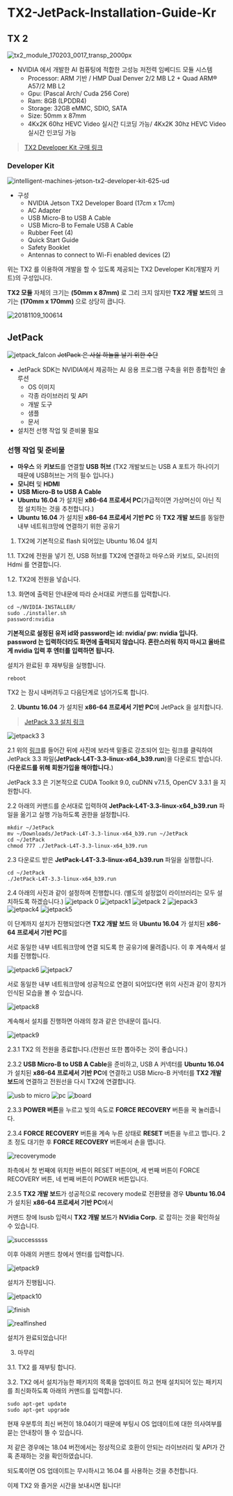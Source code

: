 # TX2-JetPack-Installation-Guide-Kr

## TX 2
![tx2_module_170203_0017_transp_2000px](https://user-images.githubusercontent.com/35001605/48240171-24581a80-e415-11e8-838d-a77551b386b4.png)
* NVIDIA 에서 개발한 AI 컴퓨팅에 적합한 고성능 저전력 임베디드 모듈 시스템
  * Processor: ARM 기반 / HMP Dual Denver 2/2 MB L2 + Quad ARM® A57/2 MB L2
  * Gpu: (Pascal Arch/ Cuda 256 Core)
  * Ram: 8GB (LPDDR4)
  * Storage: 32GB eMMC, SDIO, SATA
  * Size: 50mm x 87mm
  * 4Kx2K 60hz HEVC Video 실시간 디코딩 가능/ 4Kx2K 30hz HEVC Video 실시간 인코딩 가능
  
>[TX2 Developer Kit 구매 링크](http://www.mdsshop.co.kr/product/detail.html?product_no=98&cate_no=43&display_group=1)
  
### Developer Kit
![intelligent-machines-jetson-tx2-developer-kit-625-ud](https://user-images.githubusercontent.com/35001605/48240330-caa42000-e415-11e8-95e3-9cde11624f16.jpg)

* 구성
  * NVIDIA Jetson TX2 Developer Board (17cm x 17cm)
  * AC Adapter
  * USB Micro-B to USB A Cable
  * USB Micro-B to Female USB A Cable
  * Rubber Feet (4)
  * Quick Start Guide
  * Safety Booklet
  * Antennas to connect to Wi-Fi enabled devices (2)

위는 TX2 를 이용하여 개발을 할 수 있도록 제공되는 TX2 Developer Kit(개발자 키트)의 구성입니다.

**TX2 모듈** 자체의 크기는 **(50mm x 87mm)** 로 그리 크지 않지만 **TX2 개발 보드**의 크기는 **(170mm x 170mm)** 으로 상당히 큽니다.

![20181109_100614](https://user-images.githubusercontent.com/35001605/48244426-0dbbbe80-e429-11e8-836a-c2ef39ffcb95.jpg)

## JetPack
![jetpack_falcon](https://user-images.githubusercontent.com/35001605/48244860-3c3a9900-e42b-11e8-8689-c490225d0fea.jpg)
~~JetPack 은 사실 하늘을 날기 위한 수단~~ 
* JetPack SDK는 NVIDIA에서 제공하는 AI 응용 프로그램 구축을 위한 종합적인 솔루션
  * OS 이미지
  * 각종 라이브러리 및 API
  * 개발 도구
  * 샘플
  * 문서
* 설치전 선행 작업 및 준비물 필요

### 선행 작업 및 준비물
* **마우스** 와 **키보드**를 연결할 **USB 허브** (TX2 개발보드는 USB A 포트가 하나이기 때문에 USB허브는 거의 필수 입니다.)
* **모니터** 및 **HDMI**
* **USB Micro-B to USB A Cable**
* **Ubuntu 16.04** 가 설치된 **x86-64 프로세서 PC**(가급적이면 가상머신이 아닌 직접 설치하는 것을 추천합니다.)
* **Ubuntu 16.04** 가 설치된 **x86-64 프로세서 기반 PC** 와 **TX2 개발 보드**를 동일한 내부 네트워크망에 연결하기 위한 공유기

1. TX2에 기본적으로 flash 되어있는 Ubuntu 16.04 설치

1.1. TX2에 전원을 넣기 전, USB 허브를 TX2에 연결하고 마우스와 키보드, 모니터의 Hdmi 를 연결합니다.
  
1.2. TX2에 전원을 넣습니다.
 
1.3. 화면에 출력된 안내문에 따라 순서대로 커맨드를 입력합니다.
 ```
 cd ~/NVIDIA-INSTALLER/
 sudo ./installer.sh
 password:nvidia
 ```
**기본적으로 설정된 유저 id와 password는 id: nvidia/ pw: nvidia 입니다.**
**password 는 입력하더라도 화면에 출력되지 않습니다. 혼란스러워 하지 마시고 올바르게 nvidia 입력 후 엔터를 입력하면 됩니다.**
 
 설치가 완료된 후 재부팅을 실행합니다.
 ```
 reboot
 ```

TX2 는 잠시 내버려두고 다음단계로 넘어가도록 합니다.

2. **Ubuntu 16.04** 가 설치된 **x86-64 프로세서 기반 PC**에 JetPack 을 설치합니다.

>[JetPack 3.3 설치 링크](https://developer.nvidia.com/embedded/jetpack)

![jetpack3 3](https://user-images.githubusercontent.com/35001605/48245783-f59b6d80-e42f-11e8-88be-bb99fa084a77.png)

2.1 위의 [링크](https://developer.nvidia.com/embedded/jetpack)를 들어간 뒤에 사진에 보라색 밑줄로 강조되어 있는 링크를 클릭하여 JetPack 3.3 파일(**JetPack-L4T-3.3-linux-x64_b39.run**)을 다운로드 받습니다.(**다운로드를 위해 회원가입을 해야합니다.**)

JetPack 3.3 은 기본적으로 CUDA Toolkit 9.0, cuDNN v7.1.5, OpenCV 3.3.1 을 지원합니다. 


2.2 아래의 커맨드를 순서대로 입력하여 **JetPack-L4T-3.3-linux-x64_b39.run** 파일을 옮기고 실행 가능하도록 
권한을 설정합니다.
 
```
mkdir ~/JetPack
mv ~/Downloads/JetPack-L4T-3.3-linux-x64_b39.run ~/JetPack
cd ~/JetPack
chmod 777 ./JetPack-L4T-3.3-linux-x64_b39.run
```

2.3 다운로드 받은 **JetPack-L4T-3.3-linux-x64_b39.run** 파일을 실행합니다.
```
cd ~/JetPack
./JetPack-L4T-3.3-linux-x64_b39.run
```
2.4 아래의 사진과 같이 설정하며 진행합니다. (별도의 설정없이 라이브러리는 모두 설치하도록 하겠습니다.)
![jetpack 0](https://user-images.githubusercontent.com/35001605/48248885-6d6f9500-e43c-11e8-8a34-0f67fafd086f.png)
![jetpack1](https://user-images.githubusercontent.com/35001605/48248998-e242cf00-e43c-11e8-9536-b32d2d55fe22.png)
![jetpack 2](https://user-images.githubusercontent.com/35001605/48249006-e7a01980-e43c-11e8-9bfa-932c79879235.png)
![jepack3](https://user-images.githubusercontent.com/35001605/48249013-e969dd00-e43c-11e8-8c81-310e0360f6dc.png)
![jetpack4](https://user-images.githubusercontent.com/35001605/48249014-ea9b0a00-e43c-11e8-89ac-2b5a164aee24.png)
![jetpack5](https://user-images.githubusercontent.com/35001605/48249840-9c3b3a80-e43f-11e8-907d-13e6cbed451b.png)

이 단계까지 설치가 진행되었다면 **TX2 개발 보드** 와 **Ubuntu 16.04** 가 설치된 **x86-64 프로세서 기반 PC**를 

서로 동일한 내부 네트워크망에 연결 되도록 한 공유기에 물려줍니다. 이 후 계속해서 설치를 진행합니다.


![jetpack6](https://user-images.githubusercontent.com/35001605/48250048-503cc580-e440-11e8-8c2d-f6fa27cbb616.png)
![jetpack7](https://user-images.githubusercontent.com/35001605/48250102-82e6be00-e440-11e8-948d-19660d8c219d.png)

서로 동일한 내부 네트워크망에 성공적으로 연결이 되어있다면 위의 사진과 같이 장치가 인식된 모습을 볼 수 있습니다. 

![jetpack8](https://user-images.githubusercontent.com/35001605/48250232-f25cad80-e440-11e8-95cd-a1265659c67c.png)



계속해서 설치를 진행하면 아래의 창과 같은 안내문이 뜹니다.

![jetpack9](https://user-images.githubusercontent.com/35001605/48250277-1ae4a780-e441-11e8-8240-7699b11ee245.png)


2.3.1 TX2 의 전원을 종료합니다.(전원선 또한 뽑아주는 것이 좋습니다.)

2.3.2 **USB Micro-B to USB A Cable**을 준비하고, USB A 커넥터를 **Ubuntu 16.04** 가 설치된 **x86-64 프로세서 기반 PC**에 연결하고 USB Micro-B 커넥터를 **TX2 개발 보드**에 연결하고 전원선을 다시 TX2에 연결합니다.

![usb to micro](https://user-images.githubusercontent.com/35001605/48250862-18834d00-e443-11e8-8bad-6b06bf06306c.jpg)
![pc](https://user-images.githubusercontent.com/35001605/48250865-19b47a00-e443-11e8-89ce-a06c6adc8a61.jpg)
![board](https://user-images.githubusercontent.com/35001605/48250866-1ae5a700-e443-11e8-88d0-b2e4f1e8f5b7.jpg)

2.3.3 **POWER 버튼**을 누르고 빛의 속도로 **FORCE RECOVERY** 버튼을 꾹 눌러줍니다.

2.3.4 **FORCE RECOVERY** 버튼을 계속 누른 상태로 **RESET** 버튼을 누르고 뗍니다. 2초 정도 대기한 후 **FORCE RECOVERY** 버튼에서 손을 뗍니다.

![recoverymode](https://user-images.githubusercontent.com/35001605/48252005-dd831880-e446-11e8-8ddb-4985dc4d7511.gif)


좌측에서 첫 번째에 위치한 버튼이 RESET 버튼이며, 세 번째 버튼이 FORCE RECOVERY 버튼, 네 번째 버튼이 POWER  버튼입니다.

2.3.5 **TX2 개발 보드**가 성공적으로 recovery mode로 전환됐을 경우 **Ubuntu 16.04** 가 설치된 **x86-64 프로세서 기반 PC**에서 

커맨드 창에 lsusb 입력시 **TX2 개발 보드**가 **NVidia Corp.** 로 잡히는 것을 확인하실 수 있습니다.

![successsss](https://user-images.githubusercontent.com/35001605/48252417-0fe14580-e448-11e8-8d93-a59fd9114fbc.png)


이후 아래의 커맨드 창에서 엔터를 입력합니다.

![jetpack9](https://user-images.githubusercontent.com/35001605/48250277-1ae4a780-e441-11e8-8240-7699b11ee245.png)


설치가 진행됩니다.

![jetpack10](https://user-images.githubusercontent.com/35001605/48252522-5a62c200-e448-11e8-861f-8a7bd94fd9ef.png)

![finish](https://user-images.githubusercontent.com/35001605/48253807-93e8fc80-e44b-11e8-8426-3ee2b0b662cb.png)

![realfinshed](https://user-images.githubusercontent.com/35001605/48253955-f215df80-e44b-11e8-8122-87a2fa568491.png)

설치가 완료되었습니다!

3. 마무리

3.1. TX2 를 재부팅 합니다.

3.2. TX2 에서 설치가능한 패키지의 목록을 업데이트 하고 현재 설치되어 있는 패키지를 최신화하도록 아래의 커맨드를 입력합니다.
```
sudo apt-get update
sudo apt-get upgrade
```

현재 우분투의 최신 버전이 18.04이기 때문에 부팅시 OS 업데이트에 대한 의사여부를 묻는 안내창이 뜰 수 있습니다.

저 같은 경우에는 18.04 버전에서는 정상적으로 호환이 안되는 라이브러리 및 API가 간혹 존재하는 것을 확인하였습니다.

되도록이면 OS 업데이트는 무시하시고 16.04 를 사용하는 것을 추천합니다.

이제 TX2 와 즐거운 시간을 보내시면 됩니다!
